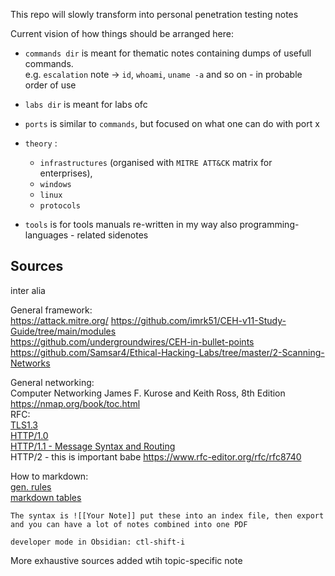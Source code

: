 This repo will slowly transform into personal penetration testing notes

Current vision of how things should be arranged here:

- `commands dir` is meant for thematic notes containing dumps of usefull commands.  
e.g. `escalation` note -> `id`, `whoami`, `uname -a` and so on - in probable order of use

- `labs dir` is meant for labs ofc

- `ports` is similar to `commands`, but focused on what one can do with port x

- `theory` :  
  - `infrastructures` (organised with `MITRE ATT&CK` matrix for enterprises),  
  - `windows`  
  - `linux`
  - `protocols`

- `tools` is for tools manuals re-written in my way
  also programming-languages - related sidenotes

## Sources
inter alia  

General framework:  
https://attack.mitre.org/
https://github.com/imrk51/CEH-v11-Study-Guide/tree/main/modules  
https://github.com/undergroundwires/CEH-in-bullet-points  
https://github.com/Samsar4/Ethical-Hacking-Labs/tree/master/2-Scanning-Networks

General networking:  
Computer Networking James F. Kurose and Keith Ross, 8th Edition  
https://nmap.org/book/toc.html  
RFC:  
[TLS1.3](https://www.rfc-editor.org/rfc/rfc8446#section-4)  
[HTTP/1.0](https://www.rfc-editor.org/rfc/rfc1945)  
[HTTP/1.1 - Message Syntax and Routing](https://www.rfc-editor.org/rfc/rfc7230)  
HTTP/2 - this is important babe https://www.rfc-editor.org/rfc/rfc8740  


How to markdown:  
[gen. rules](https://github.com/adam-p/markdown-here/wiki/Markdown-Cheatsheet#links)  
[markdown tables](https://tableconvert.com/excel-to-markdown)

``` test
The syntax is ![[Your Note]] put these into an index file, then export and you can have a lot of notes combined into one PDF

developer mode in Obsidian: ctl-shift-i
```

More exhaustive sources added wtih topic-specific note  
